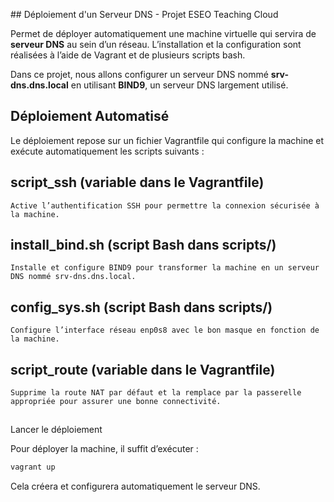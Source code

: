 ## Déploiement d'un Serveur DNS - Projet ESEO Teaching Cloud

Permet de déployer automatiquement une machine virtuelle qui servira de **serveur DNS** au sein d’un réseau. L’installation et la configuration sont réalisées à l’aide de Vagrant et de plusieurs scripts bash.

Dans ce projet, nous allons configurer un serveur DNS nommé **srv-dns.dns.local** en utilisant **BIND9**, un serveur DNS largement utilisé.

## Déploiement Automatisé
Le déploiement repose sur un fichier Vagrantfile qui configure la machine et exécute automatiquement les scripts suivants :

## script_ssh (variable dans le Vagrantfile)
    Active l’authentification SSH pour permettre la connexion sécurisée à la machine.

## install_bind.sh (script Bash dans scripts/)
    Installe et configure BIND9 pour transformer la machine en un serveur DNS nommé srv-dns.dns.local.

## config_sys.sh (script Bash dans scripts/)
    Configure l’interface réseau enp0s8 avec le bon masque en fonction de la machine.

## script_route (variable dans le Vagrantfile)
    Supprime la route NAT par défaut et la remplace par la passerelle appropriée pour assurer une bonne connectivité.

## 
Lancer le déploiement

Pour déployer la machine, il suffit d’exécuter :
```bash
vagrant up
```
Cela créera et configurera automatiquement le serveur DNS.